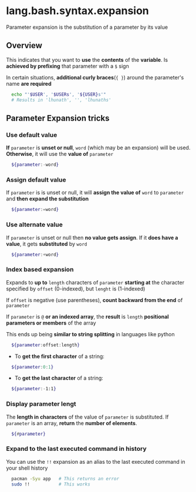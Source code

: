 # lang.bash.syntax.expansion

Parameter expansion is the substitution of a parameter by its value

## Overview

This indicates that you want to **use** the **contents** of the **variable**.
Is **achieved by prefixing** that parameter with a `$` sign

In certain situations, **additional curly braces**(`{ }`) around the
parameter's name **are required**

```sh
  echo "'$USER', '$USERs', '${USER}s'"
  # Results in 'lhunath', '', 'lhunaths'
```

## Parameter Expansion tricks

### Use default value

**If** `parameter` is **unset or null**, `word` (which may be an expansion)
will be used. **Otherwise**, it will use the **value of** `parameter`

```bash
  ${parameter:-word}
```

### Assign default value

If `parameter` is is unset or null, it will **assign the value of** `word` to
`parameter` and **then expand the substitution**

```bash
  ${parameter:=word}
```

### Use alternate value

If `parameter` is unset or null then **no value gets assign**. If it **does
have a value**, it gets **substituted** by `word`

```bash
  ${parameter:+word}
```

### Index based expansion

Expands to **up to** `length` characters of `parameter` **starting at** the character
specified by `offset` (0-indexed), but `lenght` is (1-indexed)

If `offset` is negative (use parentheses), **count backward from the end** of `parameter`

If `parameter` is `@` **or an indexed array**, the **result** is `length` **positional
parameters or members** of the array

This ends up being **similar to string splitting** in languages like python

```bash
  ${parameter:offset:length}
```

- To **get the first character** of a string:

```bash
  ${parameter:0:1}
```

- To **get the last character** of a string:

```bash
  ${parameter:-1:1}
```

### Display parameter lengt

The **length in characters** of the value of `parameter` is substituted. If
`parameter` is an array, **return** the **number of elements**.

```bash
  ${#parameter}
```

### Expand to the last executed command in history

You can use the `!!` expansion as an alias to the last executed command in
your shell history

```sh
  pacman -Syu app   # This returns an error
  sudo !!           # This works
```
